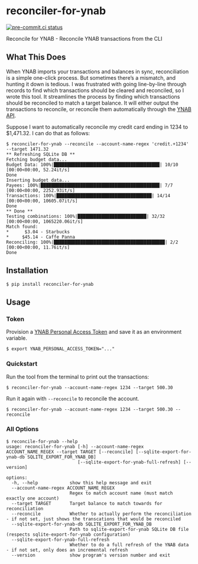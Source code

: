 # reconciler-for-ynab

[![pre-commit.ci status](https://results.pre-commit.ci/badge/github/mxr/reconciler-for-ynab/main.svg)](https://results.pre-commit.ci/latest/github/mxr/reconciler-for-ynab/main)

Reconcile for YNAB - Reconcile YNAB transactions from the CLI

## What This Does

When YNAB imports your transactions and balances in sync, reconciliation is a simple one-click process. But sometimes there’s a mismatch, and hunting it down is tedious. I was frustrated with going line-by-line through records to find which transactions should be cleared and reconciled, so I wrote this tool. It streamlines the process by finding which transactions should be reconciled to match a target balance. It will either output the transactions to reconcile, or reconcile them automatically through the [YNAB API](https://api.ynab.com/).

Suppose I want to automatically reconcile my credit card ending in 1234 to \$1,471.32. I can do that as follows:

```console
$ reconciler-for-ynab --reconcile --account-name-regex 'credit.+1234' --target 1471.32
** Refreshing SQLite DB **
Fetching budget data...
Budget Data: 100%|████████████████████████████████████████| 10/10 [00:00<00:00, 52.24it/s]
Done
Inserting budget data...
Payees: 100%|█████████████████████████████████████████████| 7/7 [00:00<00:00, 2252.93it/s]
Transactions: 100%|████████████████████████████████████| 14/14 [00:00<00:00, 10605.07it/s]
Done
** Done **
Testing combinations: 100%|██████████████████████████| 32/32 [00:00<00:00, 1065220.06it/s]
Match found:
*      $3.04 - Starbucks
*     $45.14 - Caffe Panna
Reconciling: 100%|██████████████████████████████████████████| 2/2 [00:00<00:00, 11.76it/s]
Done
```

## Installation

```console
$ pip install reconciler-for-ynab
```

## Usage

### Token

Provision a [YNAB Personal Access Token](https://api.ynab.com/#personal-access-tokens) and save it as an environment variable.

```console
$ export YNAB_PERSONAL_ACCESS_TOKEN="..."
```

### Quickstart

Run the tool from the terminal to print out the transactions:

```console
$ reconciler-for-ynab --account-name-regex 1234 --target 500.30
```

Run it again with `--reconcile` to reconcile the account.

```console
$ reconciler-for-ynab --account-name-regex 1234 --target 500.30 --reconcile
```

### All Options

```console
$ reconcile-for-ynab --help
usage: reconciler-for-ynab [-h] --account-name-regex ACCOUNT_NAME_REGEX --target TARGET [--reconcile] [--sqlite-export-for-ynab-db SQLITE_EXPORT_FOR_YNAB_DB]
                           [--sqlite-export-for-ynab-full-refresh] [--version]

options:
  -h, --help            show this help message and exit
  --account-name-regex ACCOUNT_NAME_REGEX
                        Regex to match account name (must match exactly one account)
  --target TARGET       Target balance to match towards for reconciliation
  --reconcile           Whether to actually perform the reconciliation - if not set, just shows the transcations that would be reconciled
  --sqlite-export-for-ynab-db SQLITE_EXPORT_FOR_YNAB_DB
                        Path to sqlite-export-for-ynab SQLite DB file (respects sqlite-export-for-ynab configuration)
  --sqlite-export-for-ynab-full-refresh
                        Whether to do a full refresh of the YNAB data - if not set, only does an incremental refresh
  --version             show program's version number and exit
```
